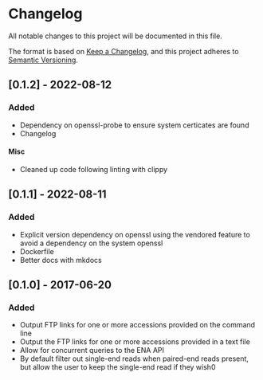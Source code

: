 # Changelog

All notable changes to this project will be documented in this file.

The format is based on [Keep a Changelog](https://keepachangelog.com/en/1.0.0/),
and this project adheres to [Semantic Versioning](https://semver.org/spec/v2.0.0.html).

## [0.1.2] - 2022-08-12

### Added 

- Dependency on openssl-probe to ensure system certicates are found
- Changelog

#### Misc
- Cleaned up code following linting with clippy

## [0.1.1] - 2022-08-11

### Added

- Explicit version dependency on openssl using the vendored feature to avoid a dependency on the system openssl
- Dockerfile
- Better docs with mkdocs

## [0.1.0] - 2017-06-20

### Added

- Output FTP links for one or more accessions provided on the command line
- Output the FTP links for one or more accessions provided in a text file
- Allow for concurrent queries to the ENA API
- By default filter out single-end reads when paired-end reads present, but allow the user to keep the single-end read if they wish0